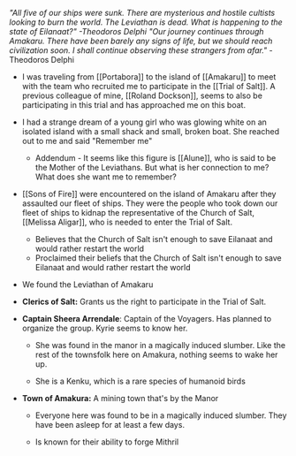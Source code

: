 
*"All five of our ships were sunk. There are mysterious and hostile cultists looking to burn the world. The Leviathan is dead. What is happening to the state of Eilanaat?" -Theodoros Delphi*
_"Our journey continues through Amakaru. There have been barely any signs of life, but we should reach civilization soon. I shall continue observing these strangers from afar."_ -Theodoros Delphi

- I was traveling from [[Portabora]] to the island of [[Amakaru]] to meet with the team who recruited me to participate in the [[Trial of Salt]]. A previous colleague of mine, [[Roland Dockson]], seems to also be participating in this trial and has approached me on this boat.  
- I had a strange dream of a young girl who was glowing white on an isolated island with a small shack and small, broken boat. She reached out to me and said "Remember me"
	- Addendum - It seems like this figure is [[Alune]], who is said to be the Mother of the Leviathans. But what is her connection to me? What does she want me to remember?
- [[Sons of Fire]] were encountered on the island of Amakaru after they assaulted our fleet of ships. They were the people who took down our fleet of ships to kidnap the representative of the Church of Salt, [[Melissa Aligar]], who is needed to enter the Trial of Salt. 
	- Believes that the Church of Salt isn't enough to save Eilanaat and would rather restart the world
	- Proclaimed their beliefs that the Church of Salt isn't enough to save Eilanaat and would rather restart the world
- We found the Leviathan of Amakaru
    
        
- **Clerics of Salt:** Grants us the right to participate in the Trial of Salt.
    
- **Captain Sheera Arrendale**: Captain of the Voyagers. Has planned to organize the group. Kyrie seems to know her.
    
    - She was found in the manor in a magically induced slumber. Like the rest of the townsfolk here on Amakura, nothing seems to wake her up.
        
    - She is a Kenku, which is a rare species of humanoid birds
        
- **Town of Amakura:** A mining town that's by the Manor
    
    - Everyone here was found to be in a magically induced slumber. They have been asleep for at least a few days.
        
    - Is known for their ability to forge Mithril
